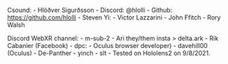Csound:
    - Hlöðver Sigurðsson
        - Discord: @hlolli
        - Github: https://github.com/hlolli
    - Steven Yi:
    - Victor Lazzarini
    - John Ffitch
    - Rory Walsh

Discord WebXR channel:
    - m-sub-2
    - Ari they/them insta > delta.ark
    - Rik Cabanier (Facebook)
    - dpc:
        - Oculus browser developer)
    - davehill00 (Oculus)
    - De-Panther
    - yinch
    - slt
        - Tested on Hololens2 on 9/8/2021.
